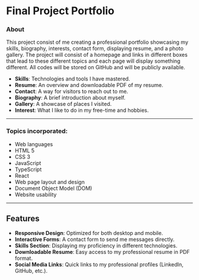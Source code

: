 # Final Project Portfolio

### About

This project consist of me creating a professional portfolio showcasing my skills, biography, interests, contact form,
displaying resume, and a photo gallery. The project will consist of a homepage and links in different boxes that lead to these different
topics and each page will display something different. All codes will be stored on GitHub and will be publicly 
available. 

- **Skills**: Technologies and tools I have mastered.
- **Resume**: An overview and downloadable PDF of my resume.
- **Contact**: A way for visitors to reach out to me.
- **Biography**: A brief introduction about myself.
- **Gallery**: A showcase of places I visited.
- **Interest**: What I like to do in my free-time and hobbies.

---

### Topics incorporated:

- Web languages
- HTML 5
- CSS 3
- JavaScript
- TypeScript
- React
- Web page layout and design
- Document Object Model (DOM)
- Website usability

---

## Features

- **Responsive Design**: Optimized for both desktop and mobile.
- **Interactive Forms**: A contact form to send me messages directly.
- **Skills Section**: Displaying my proficiency in different technologies.
- **Downloadable Resume**: Easy access to my professional resume in PDF format.
- **Social Media Links**: Quick links to my professional profiles (LinkedIn, GitHub, etc.).




